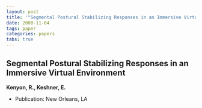 ```yaml
---
layout: post
title: '"Segmental Postural Stabilizing Responses in an Immersive Virtual Environment"'
date: 2000-11-04
tags: paper
categories: papers
tabs: true
---
```


## Segmental Postural Stabilizing Responses in an Immersive Virtual Environment
**Kenyon, R., Keshner, E.**
- Publication: New Orleans, LA
